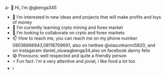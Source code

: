 a- 👋 Hi, I’m @gbenga345
- 👀 I’m interested in new ideas amd projects that will make profits and loys of money
- 🌱 I’m currently learning crpto mining and forex market
- 💞️ I’m looking to collaborate on crpto and forex markets
- 📫 How to reach me, you can reach me on my phone number 09036866943,08116709691, also on twittwe @olasunkanmi5820, and on instagaram daniel_oluwagbenga34,also on facebook danny felix
- 😄 Pronouns: well respected and quite a friendly person
- ⚡ Fun fact: i'm a very attentive and jovial, i like food a lot too
-  i
<!---
gbenga345/gbenga345 is a ✨ special ✨ repository because its `README.md` (this file) appears on your GitHub profile.
You can click the Preview link to take a look at your changes.
--->
